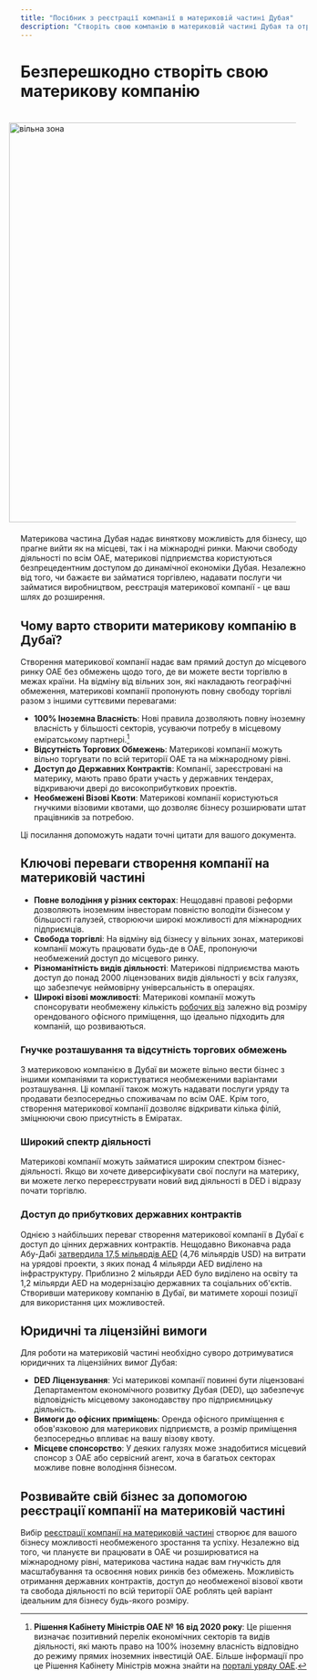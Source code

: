 ```yaml
---
title: "Посібник з реєстрації компанії в материковій частині Дубая"
description: "Створіть свою компанію в материковій частині Дубая та отримайте 100% право власності необмежену торгівлю по ОАЕ доступ до державних контрактів та гнучкі квоти на візи"
---
```


# Безперешкодно створіть свою материкову компанію

<img src="/img/iStock-635478390.avif" alt="вільна зона" width="700" align="right" style="padding: 20px" >

Материкова частина Дубая надає виняткову можливість для бізнесу, що прагне вийти як на місцеві, так і на міжнародні ринки. Маючи свободу діяльності по всім ОАЕ, материкові підприємства користуються безпрецедентним доступом до динамічної економіки Дубая. Незалежно від того, чи бажаєте ви займатися торгівлею, надавати послуги чи займатися виробництвом, реєстрація материкової компанії - це ваш шлях до розширення.

## Чому варто створити материкову компанію в Дубаї?

Створення материкової компанії надає вам прямий доступ до місцевого ринку ОАЕ без обмежень щодо того, де ви можете вести торгівлю в межах країни. На відміну від вільних зон, які накладають географічні обмеження, материкові компанії пропонують повну свободу торгівлі разом з іншими суттєвими перевагами:

- **100% Іноземна Власність**: Нові правила дозволяють повну іноземну власність у більшості секторів, усуваючи потребу в місцевому еміратському партнері.[^1]
- **Відсутність Торгових Обмежень**: Материкові компанії можуть вільно торгувати по всій території ОАЕ та на міжнародному рівні.
- **Доступ до Державних Контрактів**: Компанії, зареєстровані на материку, мають право брати участь у державних тендерах, відкриваючи двері до високоприбуткових проектів.
- **Необмежені Візові Квоти**: Материкові компанії користуються гнучкими візовими квотами, що дозволяє бізнесу розширювати штат працівників за потребою.

[^1]: **Рішення Кабінету Міністрів ОАЕ № 16 від 2020 року**: Це рішення визначає позитивний перелік економічних секторів та видів діяльності, які мають право на 100% іноземну власність відповідно до режиму прямих іноземних інвестицій ОАЕ. Більше інформації про це Рішення Кабінету Міністрів можна знайти на [порталі уряду ОАЕ](https://u.ae/uk/information-and-services/business/doing-business-on-the-mainland/full-foreign-ownership-of-commercial-companies).

Ці посилання допоможуть надати точні цитати для вашого документа.

## Ключові переваги створення компанії на материковій частині

- **Повне володіння у різних секторах**: Нещодавні правові реформи дозволяють іноземним інвесторам повністю володіти бізнесом у більшості галузей, створюючи широкі можливості для міжнародних підприємців.
- **Свобода торгівлі**: На відміну від бізнесу у вільних зонах, материкові компанії можуть працювати будь-де в ОАЕ, пропонуючи необмежений доступ до місцевого ринку.
- **Різноманітність видів діяльності**: Материкові підприємства мають доступ до понад 2000 ліцензованих видів діяльності у всіх галузях, що забезпечує неймовірну універсальність в операціях.
- **Широкі візові можливості**: Материкові компанії можуть спонсорувати необмежену кількість [робочих віз](./employment-visas) залежно від розміру орендованого офісного приміщення, що ідеально підходить для компаній, що розвиваються.

### Гнучке розташування та відсутність торгових обмежень

З материковою компанією в Дубаї ви можете вільно вести бізнес з іншими компаніями та користуватися необмеженими варіантами розташування. Ці компанії також можуть надавати послуги уряду та продавати безпосередньо споживачам по всім ОАЕ. Крім того, створення материкової компанії дозволяє відкривати кілька філій, зміцнюючи свою присутність в Еміратах.

### Широкий спектр діяльності

Материкові компанії можуть займатися широким спектром бізнес-діяльності. Якщо ви хочете диверсифікувати свої послуги на материку, ви можете легко перереєструвати новий вид діяльності в DED і відразу почати торгівлю.

### Доступ до прибуткових державних контрактів

Однією з найбільших переваг створення материкової компанії в Дубаї є доступ до цінних державних контрактів. Нещодавно Виконавча рада Абу-Дабі [затвердила 17,5 мільярдів AED](https://gulfnews.com/going-out/society/executive-council-approves-projects-worth-dh175b-1.1643027) (4,76 мільярдів USD) на витрати на урядові проекти, з яких понад 4 мільярди AED виділено на інфраструктуру. Приблизно 2 мільярди AED було виділено на освіту та 1,2 мільярди AED на модернізацію державних та соціальних об'єктів. Створивши материкову компанію в Дубаї, ви матимете хороші позиції для використання цих можливостей.

## Юридичні та ліцензійні вимоги

Для роботи на материковій частині необхідно суворо дотримуватися юридичних та ліцензійних вимог Дубая:

- **DED Ліцензування**: Усі материкові компанії повинні бути ліцензовані Департаментом економічного розвитку Дубая (DED), що забезпечує відповідність місцевому законодавству про підприємницьку діяльність.
- **Вимоги до офісних приміщень**: Оренда офісного приміщення є обов'язковою для материкових підприємств, а розмір приміщення безпосередньо впливає на вашу візову квоту.
- **Місцеве спонсорство**: У деяких галузях може знадобитися місцевий спонсор з ОАЕ або сервісний агент, хоча в багатьох секторах можливе повне володіння бізнесом.

## Розвивайте свій бізнес за допомогою реєстрації компанії на материковій частині

Вибір [реєстрації компанії на материковій частині](./insights/incorporation-steps#uae-mainland-setup) створює для вашого бізнесу можливості необмеженого зростання та успіху. Незалежно від того, чи плануєте ви працювати в ОАЕ чи розширюватися на міжнародному рівні, материкова частина надає вам гнучкість для масштабування та освоєння нових ринків без обмежень. Можливість отримання державних контрактів, доступ до необмеженої візової квоти та свобода діяльності по всій території ОАЕ роблять цей варіант ідеальним для бізнесу будь-якого розміру.
